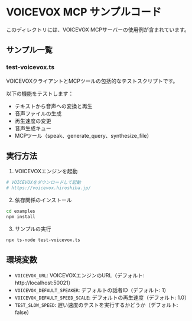 # VOICEVOX MCP サンプルコード

このディレクトリには、VOICEVOX MCPサーバーの使用例が含まれています。

## サンプル一覧

### test-voicevox.ts
VOICEVOXクライアントとMCPツールの包括的なテストスクリプトです。

以下の機能をテストします：
- テキストから音声への変換と再生
- 音声ファイルの生成
- 再生速度の変更
- 音声生成キュー
- MCPツール（speak、generate_query、synthesize_file）

## 実行方法

1. VOICEVOXエンジンを起動
```bash
# VOICEVOXをダウンロードして起動
# https://voicevox.hiroshiba.jp/
```

2. 依存関係のインストール
```bash
cd examples
npm install
```

3. サンプルの実行
```bash
npx ts-node test-voicevox.ts
```

## 環境変数

- `VOICEVOX_URL`: VOICEVOXエンジンのURL（デフォルト: http://localhost:50021）
- `VOICEVOX_DEFAULT_SPEAKER`: デフォルトの話者ID（デフォルト: 1）
- `VOICEVOX_DEFAULT_SPEED_SCALE`: デフォルトの再生速度（デフォルト: 1.0）
- `TEST_SLOW_SPEED`: 遅い速度のテストを実行するかどうか（デフォルト: false）